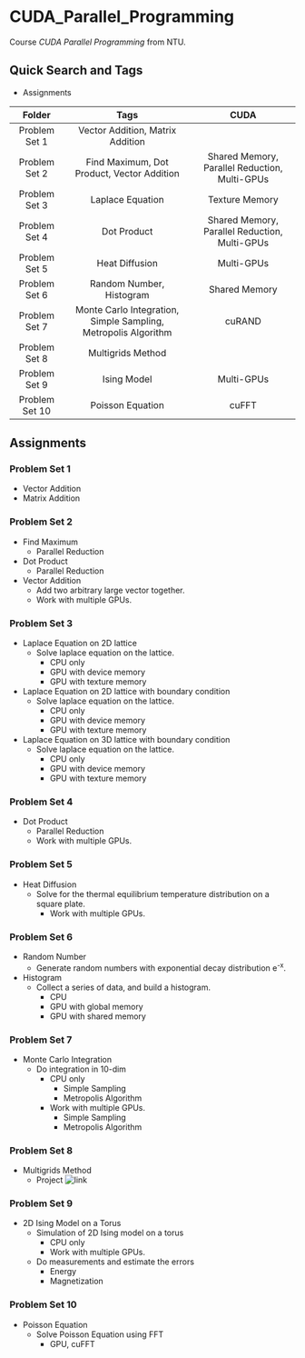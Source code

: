 # CUDA_Parallel_Programming
Course _CUDA Parallel Programming_ from NTU.

## Quick Search and Tags

* Assignments

|     Folder     |                              Tags                              |                      CUDA                     |
|:--------------:|:--------------------------------------------------------------:|:---------------------------------------------:|
|  Problem Set 1 |                Vector Addition, Matrix Addition                |                                               |
|  Problem Set 2 |           Find Maximum, Dot Product, Vector Addition           | Shared Memory, Parallel Reduction, Multi-GPUs |
|  Problem Set 3 |                        Laplace Equation                        |                 Texture Memory                |
|  Problem Set 4 |                           Dot Product                          | Shared Memory, Parallel Reduction, Multi-GPUs |
|  Problem Set 5 |                         Heat Diffusion                         |                   Multi-GPUs                  |
| Problem Set 6  |                    Random Number, Histogram                    |                 Shared Memory                 |
| Problem Set 7  | Monte Carlo Integration, Simple Sampling, Metropolis Algorithm |                     cuRAND                    |
| Problem Set 8  |                        Multigrids Method                       |                                               |
| Problem Set 9  |                           Ising Model                          |                   Multi-GPUs                  |
| Problem Set 10 |                        Poisson Equation                        |                     cuFFT                     |

## Assignments

### Problem Set 1
* Vector Addition
* Matrix Addition

### Problem Set 2
* Find Maximum
  * Parallel Reduction
* Dot Product
  * Parallel Reduction
* Vector Addition
  * Add two arbitrary large vector together.
  * Work with multiple GPUs.

### Problem Set 3
* Laplace Equation on 2D lattice
  * Solve laplace equation on the lattice.
    * CPU only
    * GPU with device memory
    * GPU with texture memory
* Laplace Equation on 2D lattice with boundary condition
  * Solve laplace equation on the lattice.
    * CPU only
    * GPU with device memory
    * GPU with texture memory
* Laplace Equation on 3D lattice with boundary condition
  * Solve laplace equation on the lattice.
    * CPU only
    * GPU with device memory
    * GPU with texture memory

### Problem Set 4
* Dot Product
  * Parallel Reduction
  * Work with multiple GPUs.

### Problem Set 5
* Heat Diffusion
  * Solve for the thermal equilibrium temperature distribution on a square plate.
    * Work with multiple GPUs.

### Problem Set 6
* Random Number
  * Generate random numbers with exponential decay distribution e<sup>-x</sup>.
* Histogram
  * Collect a series of data, and build a histogram.
    * CPU
    * GPU with global memory
    * GPU with shared memory

### Problem Set 7
* Monte Carlo Integration
  * Do integration in 10-dim
    * CPU only
      * Simple Sampling
      * Metropolis Algorithm
    * Work with multiple GPUs.
      * Simple Sampling
      * Metropolis Algorithm

### Problem Set 8
* Multigrids Method
  * Project ![link](https://github.com/cindytsai/multigrid_poisson_solver)

### Problem Set 9
* 2D Ising Model on a Torus
  * Simulation of 2D Ising model on a torus
    * CPU only
    * Work with multiple GPUs.
  * Do measurements and estimate the errors
    * Energy
    * Magnetization

### Problem Set 10
* Poisson Equation
  * Solve Poisson Equation using FFT
    * GPU, cuFFT
